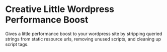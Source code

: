 # Creative Little Wordpress Performance Boost
Gives a little performance boost to your wordpress site by stripping queried strings from static resource urls, removing unused scripts, and cleaning up script tags.
